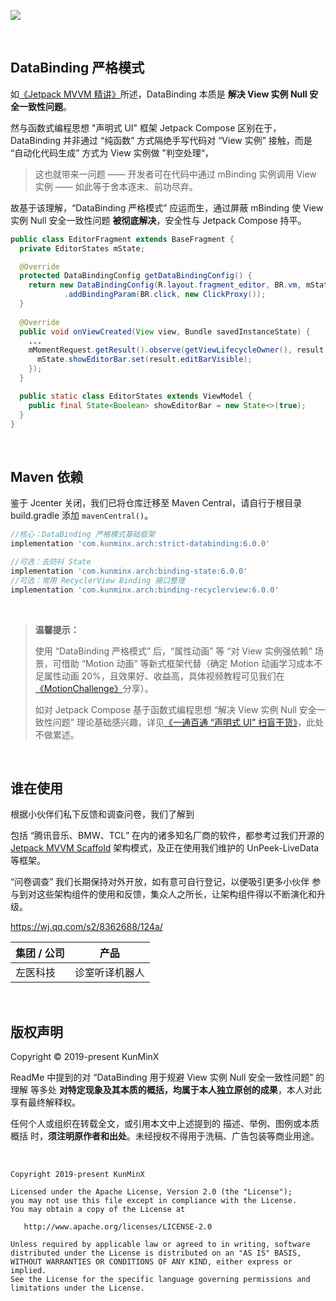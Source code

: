 ![](https://images.xiaozhuanlan.com/photo/2021/e3b68f1ec4b7be9762e87827cbc284f1.png)

&nbsp;

## DataBinding 严格模式

如[《Jetpack MVVM 精讲》](https://juejin.im/post/6844903976240939021)所述，DataBinding 本质是 **解决 View 实例 Null 安全一致性问题**。

然与函数式编程思想 "声明式 UI" 框架 Jetpack Compose 区别在于，DataBinding 并非通过 “纯函数” 方式隔绝手写代码对 “View 实例” 接触，而是 “自动化代码生成” 方式为 View 实例做 ”判空处理“，

> 这也就带来一问题 —— 开发者可在代码中通过 mBinding 实例调用 View 实例 —— 如此等于舍本逐末、前功尽弃。

故基于该理解，“DataBinding 严格模式” 应运而生，通过屏蔽 mBinding 使 View 实例 Null 安全一致性问题 **被彻底解决**，安全性与 Jetpack Compose 持平。

```java
public class EditorFragment extends BaseFragment {
  private EditorStates mState;

  @Override
  protected DataBindingConfig getDataBindingConfig() {
    return new DataBindingConfig(R.layout.fragment_editor, BR.vm, mState)
            .addBindingParam(BR.click, new ClickProxy());
  }
  
  @Override
  public void onViewCreated(View view, Bundle savedInstanceState) {
    ...
    mMomentRequest.getResult().observe(getViewLifecycleOwner(), result -> {
      mState.showEditorBar.set(result.editBarVisible);
    });
  }

  public static class EditorStates extends ViewModel {
    public final State<Boolean> showEditorBar = new State<>(true);
  }
}
```

&nbsp;


## Maven 依赖

鉴于 Jcenter 关闭，我们已将仓库迁移至 Maven Central，请自行于根目录 build.gradle 添加 `mavenCentral()`。

```groovy
//核心：DataBinding 严格模式基础框架
implementation 'com.kunminx.arch:strict-databinding:6.0.0'

//可选：去防抖 State
implementation 'com.kunminx.arch:binding-state:6.0.0'
//可选：常用 RecyclerView Binding 接口整理
implementation 'com.kunminx.arch:binding-recyclerview:6.0.0'
```

&nbsp;

> **温馨提示：**
>
> 使用 “DataBinding 严格模式” 后，“属性动画” 等 “对 View 实例强依赖” 场景，可借助 “Motion 动画” 等新式框架代替（确定 Motion 动画学习成本不足属性动画 20%，且效果好、收益高，具体视频教程可见我们在[《MotionChallenge》](https://github.com/Jetpack-Missionary/MotionChallenge)分享）。
>
> 如对 Jetpack Compose 基于函数式编程思想 “解决 View 实例 Null 安全一致性问题” 理论基础感兴趣，详见[《一通百通 “声明式 UI” 扫盲干货》](https://xiaozhuanlan.com/topic/2356748910)，此处不做累述。

&nbsp;

## 谁在使用

根据小伙伴们私下反馈和调查问卷，我们了解到

包括 “腾讯音乐、BMW、TCL” 在内的诸多知名厂商的软件，都参考过我们开源的 [Jetpack MVVM Scaffold](https://github.com/KunMinX/Jetpack-MVVM-Scaffold) 架构模式，及正在使用我们维护的 UnPeek-LiveData 等框架。

“问卷调查” 我们长期保持对外开放，如有意可自行登记，以便吸引更多小伙伴 参与到对这些架构组件的使用和反馈，集众人之所长，让架构组件得以不断演化和升级。

https://wj.qq.com/s2/8362688/124a/

| 集团 / 公司                                            | 产品           |
| ------------------------------------------------------ | -------------- |
| 左医科技                                               | 诊室听译机器人 |

&nbsp;

## 版权声明

Copyright © 2019-present KunMinX

ReadMe 中提到的对 “DataBinding 用于规避 View 实例 Null 安全一致性问题” 的理解 等多处 **对特定现象及其本质的概括，均属于本人独立原创的成果**，本人对此享有最终解释权。

任何个人或组织在转载全文，或引用本文中上述提到的 描述、举例、图例或本质概括 时，**须注明原作者和出处**。未经授权不得用于洗稿、广告包装等商业用途。

&nbsp;

```
Copyright 2019-present KunMinX

Licensed under the Apache License, Version 2.0 (the "License");
you may not use this file except in compliance with the License.
You may obtain a copy of the License at

   http://www.apache.org/licenses/LICENSE-2.0

Unless required by applicable law or agreed to in writing, software
distributed under the License is distributed on an "AS IS" BASIS,
WITHOUT WARRANTIES OR CONDITIONS OF ANY KIND, either express or implied.
See the License for the specific language governing permissions and
limitations under the License.
```